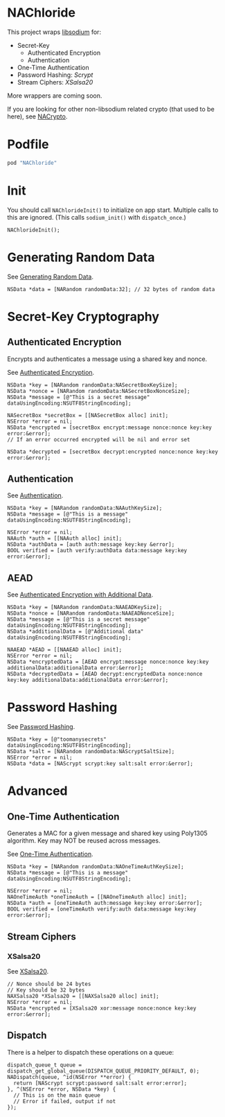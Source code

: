 NAChloride
===========

This project wraps [libsodium](https://github.com/jedisct1/libsodium) for:

* Secret-Key 
  * Authenticated Encryption
  * Authentication
* One-Time Authentication
* Password Hashing: *Scrypt*
* Stream Ciphers: *XSalsa20*

More wrappers are coming soon.

If you are looking for other non-libsodium related crypto (that used to be here), see [NACrypto](https://github.com/gabriel/NACrypto).

# Podfile

```ruby
pod "NAChloride"
```

# Init

You should call `NAChlorideInit()` to initialize on app start. Multiple calls to this are ignored. (This calls `sodium_init()` with `dispatch_once`.)

```objc
NAChlorideInit();
```

# Generating Random Data

See [Generating Random Data](https://download.libsodium.org/doc/generating_random_data/index.html).

```objc
NSData *data = [NARandom randomData:32]; // 32 bytes of random data
```

# Secret-Key Cryptography

## Authenticated Encryption

Encrypts and authenticates a message using a shared key and nonce.

See [Authenticated Encryption](https://download.libsodium.org/doc/secret-key_cryptography/authenticated_encryption.html).

```objc
NSData *key = [NARandom randomData:NASecretBoxKeySize];
NSData *nonce = [NARandom randomData:NASecretBoxNonceSize];
NSData *message = [@"This is a secret message" dataUsingEncoding:NSUTF8StringEncoding];

NASecretBox *secretBox = [[NASecretBox alloc] init];
NSError *error = nil;
NSData *encrypted = [secretBox encrypt:message nonce:nonce key:key error:&error];
// If an error occurred encrypted will be nil and error set

NSData *decrypted = [secretBox decrypt:encrypted nonce:nonce key:key error:&error];
```

## Authentication

See [Authentication](https://download.libsodium.org/doc/secret-key_cryptography/secret-key_authentication.html).

```objc
NSData *key = [NARandom randomData:NAAuthKeySize];
NSData *message = [@"This is a message" dataUsingEncoding:NSUTF8StringEncoding];

NSError *error = nil;
NAAuth *auth = [[NAAuth alloc] init];
NSData *authData = [auth auth:message key:key &error];
BOOL verified = [auth verify:authData data:message key:key error:&error];
```

## AEAD

See [Authenticated Encryption with Additional Data](https://download.libsodium.org/doc/secret-key_cryptography/aead.html).

```objc
NSData *key = [NARandom randomData:NAAEADKeySize];
NSData *nonce = [NARandom randomData:NAAEADNonceSize];
NSData *message = [@"This is a secret message" dataUsingEncoding:NSUTF8StringEncoding];
NSData *additionalData = [@"Additional data" dataUsingEncoding:NSUTF8StringEncoding];

NAAEAD *AEAD = [[NAAEAD alloc] init];
NSError *error = nil;
NSData *encryptedData = [AEAD encrypt:message nonce:nonce key:key additionalData:additionalData error:&error];
NSData *decryptedData = [AEAD decrypt:encryptedData nonce:nonce key:key additionalData:additionalData error:&error];
```

# Password Hashing

See [Password Hashing](https://download.libsodium.org/doc/password_hashing/index.html).

```objc
NSData *key = [@"toomanysecrets" dataUsingEncoding:NSUTF8StringEncoding];
NSData *salt = [NARandom randomData:NAScryptSaltSize];
NSError *error = nil;
NSData *data = [NAScrypt scrypt:key salt:salt error:&error];
```

# Advanced

## One-Time Authentication

Generates a MAC for a given message and shared key using Poly1305 algorithm.
Key may NOT be reused across messages.

See [One-Time Authentication](https://download.libsodium.org/doc/advanced/poly1305.html).

```objc
NSData *key = [NARandom randomData:NAOneTimeAuthKeySize];
NSData *message = [@"This is a message" dataUsingEncoding:NSUTF8StringEncoding];

NSError *error = nil;
NAOneTimeAuth *oneTimeAuth = [[NAOneTimeAuth alloc] init];
NSData *auth = [oneTimeAuth auth:message key:key error:&error];
BOOL verified = [oneTimeAuth verify:auth data:message key:key error:&error];
```

## Stream Ciphers

### XSalsa20

See [XSalsa20](https://download.libsodium.org/doc/advanced/xsalsa20.html).

```objc
// Nonce should be 24 bytes
// Key should be 32 bytes
NAXSalsa20 *XSalsa20 = [[NAXSalsa20 alloc] init];
NSError *error = nil;
NSData *encrypted = [XSalsa20 xor:message nonce:nonce key:key error:&error];
```

## Dispatch

There is a helper to dispatch these operations on a queue:

```objc
dispatch_queue_t queue = dispatch_get_global_queue(DISPATCH_QUEUE_PRIORITY_DEFAULT, 0);
NADispatch(queue, ^id(NSError **error) {
  return [NAScrypt scrypt:password salt:salt error:error];
}, ^(NSError *error, NSData *key) {
  // This is on the main queue
  // Error if failed, output if not
});
```
